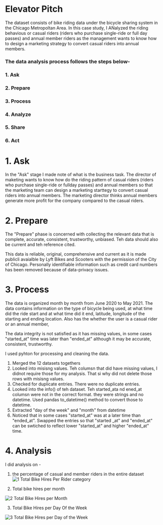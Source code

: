 # Elevator Pitch
The dataset consists of bike riding data under the bicycle sharing system in the Chicago Metropoltan Area. In this case study, I ANalyzed the riding behavious or casual riders (riders who purchase single-ride or full day passes) and annual member riders as the management wants to know how to design a marketing strategy to convert casual riders into annual members. 


### The data analysis process follows the steps below-
### 1. Ask
### 2. Prepare
### 3. Process
### 4. Analyze
### 5. Share
### 6. Act

# 1. Ask
In the "Ask" stage I made note of what is the business task. The director of maketing wants to know how do the riding pattern of casual riders (riders who purchase single-ride or fullday passes) and annual members so that the marketing team can design a marketing starttegy to convert casual riders into annual members. The marketing director thinks annual members generate more profit for the company compared to the casual riders. 

# 2. Prepare
The "Prepare" phase is concerned with collecting the relevant data that is complete, accurate, consistent, trustworthy, unbiased. Teh data should also be current and teh reference cited.

This data is reliable, original, comprehensive and current as it is made publicli avaialble by Lyft Bikes and Scooters with the permission of the City of Chicago. Personally identifiable information such as credit card numbers has been removed because of data-privacy issues.

# 3. Process
The data is organized month by month from June 2020 to May 2021. 
The data contains information on the type of bicycle being used, at what time did the ride start and at what time did it end, latitude, longitude of the starting and ending location. Also has the whether the user is a casual rider or an annual member,

The data integrity is not satisfied as it has missing values, in some cases "started_at" time was later than "ended_at" although it may be accurate, consistent, trustworthy. 

I used pyhton for processing and cleaning the data.

1. Merged the 12 datasets togethers
2. Looked into misisng values. Teh columsn that did have missing values, I didnot require those for my analysis. That si why did not delete those rows with misisng values. 
3. Checked for duplicate entries. There were no duplicate entries.
4. Looked into the info() of teh dataset. Teh started_ata nd ened_at columsn were not in the correct format. they were strings and no datetime. Used pandas to_datetime() method to convert those to datetime.
5. Extracted "day of the week" and "month" from datetime
6. Noticed that in some cases "started_at" was at a later time than "ended_at". Swapped the entries so that "started _at" and "ended_at" can be swtiched to reflect lower "started_at" and higher "ended_at" time.

# 4. Analysis
I did analysis on -
1. the percentage of casual and member riders in the entire dataset
![1  Total Bike Hires Per Rider category](https://user-images.githubusercontent.com/43137227/166157814-777c0507-eacb-46f3-8ef0-e12411dabe0d.PNG)

2. Total bike hires per month

![2  Total Bike Hires per Month](https://user-images.githubusercontent.com/43137227/166157948-e883ebcc-f706-4c73-8cd2-02476c714548.PNG)


3. Total Bike Hires per Day Of the Week

![3  Total Bike Hires per Day of the Week](https://user-images.githubusercontent.com/43137227/166158063-ee9613f4-e459-4ada-b82d-9072b57542c5.PNG)






